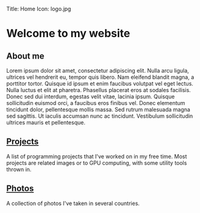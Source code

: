 Title: Home
Icon: logo.jpg

# Welcome to my website

## About me

Lorem ipsum dolor sit amet, consectetur adipiscing elit. Nulla arcu ligula, ultrices vel hendrerit eu, tempor quis libero. Nam eleifend blandit magna, a porttitor tortor. Quisque id ipsum et enim faucibus volutpat vel eget lectus. Nulla luctus et elit at pharetra. Phasellus placerat eros at sodales facilisis. Donec sed dui interdum, egestas velit vitae, lacinia ipsum. Quisque sollicitudin euismod orci, a faucibus eros finibus vel. Donec elementum tincidunt dolor, pellentesque mollis massa. Sed rutrum malesuada magna sed sagittis. Ut iaculis accumsan nunc ac tincidunt. Vestibulum sollicitudin ultrices mauris et pellentesque.

## [Projects](01_projects.md)

A list of programming projects that I've worked on in my free time. Most projects are related images or to GPU computing, with some utility tools thrown in.

## [Photos](02_photos.md)

A collection of photos I've taken in several countries.